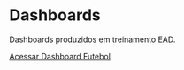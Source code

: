 # Dashboards
Dashboards produzidos em treinamento EAD.

[Acessar Dashboard Futebol](https://app.powerbi.com/view?r=eyJrIjoiMGVhMzhmNDgtZDNiYi00NjI4LWEzYTYtMjU5MzA4ZDk3YzRlIiwidCI6ImI1OTFhZTU0LTMzYzItNDU4OS1iZTY2LTkwMjFhNDE5NmM3YyJ9)
